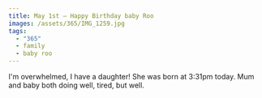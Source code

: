 ```yaml
---
title: May 1st — Happy Birthday baby Roo
images: /assets/365/IMG_1259.jpg
tags:
  - "365"
  - family
  - baby roo
---
```

I'm overwhelmed, I have a daughter! She was born at 3:31pm today. Mum and baby both doing well, tired, but well.